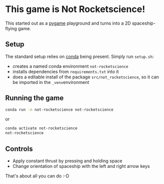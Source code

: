 # This game is Not Rocketscience!

This started out as a [pygame](https://github.com/pygame/pygame) playground and turns into a 2D spaceship-flying game.

## Setup

The standard setup relies on [conda](https://docs.anaconda.com/free/miniconda/index.html) being present. Simply run ``setup.sh``: 

* creates a named conda environment ``not-rocketscience``
* installs dependencies from ``requirements.txt`` into it
* does a editable install of the package ``src/not_rocketscience``, so it can be imported in the ``_venv``environment

## Running the game

```bash
conda run -n not-rocketscience not-rocketscience
```

or 

```bash
conda activate not-rocketscience
not-rocketscience
```

## Controls

* Apply constant thrust by pressing and holding space
* Change orientation of spaceship with the left and right arrow keys

That's about all you can do :-D
